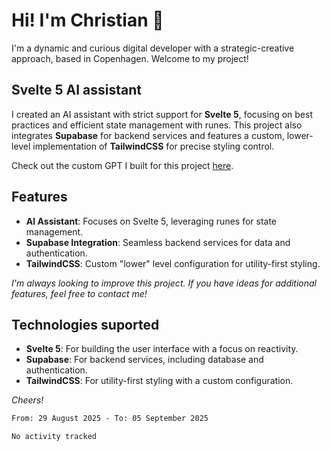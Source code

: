 # Hi! I'm Christian 👋

I'm a dynamic and curious digital developer with a strategic-creative approach, based in Copenhagen. Welcome to my project!

## Svelte 5 AI assistant

I created an AI assistant with strict support for **Svelte 5**, focusing on best practices and efficient state management with runes. This project also integrates **Supabase** for backend services and features a custom, lower-level implementation of **TailwindCSS** for precise styling control.

Check out the custom GPT I built for this project [here](https://chatgpt.com/g/g-67f22c58490081918330d7a6bac03fc6-svelte-5-and-sveltekit).

## Features

- **AI Assistant**: Focuses on Svelte 5, leveraging runes for state management.
- **Supabase Integration**: Seamless backend services for data and authentication.
- **TailwindCSS**: Custom "lower" level configuration for utility-first styling.

*I'm always looking to improve this project. If you have ideas for additional features, feel free to contact me!*

## Technologies suported

- **Svelte 5**: For building the user interface with a focus on reactivity.
- **Supabase**: For backend services, including database and authentication.
- **TailwindCSS**: For utility-first styling with a custom configuration.


*Cheers!*

<!--START_SECTION:waka-->

```txt
From: 29 August 2025 - To: 05 September 2025

No activity tracked
```

<!--END_SECTION:waka-->

<!--
**Christian-Rau/Christian-Rau** is a ✨ _special_ ✨ repository because its `README.md` (this file) appears on your GitHub profile.

Here are some ideas to get you started:

- 🔭 I’m currently working on ...
- 🌱 I’m currently learning ...
- 👯 I’m looking to collaborate on ...
- 🤔 I’m looking for help with ...
- 💬 Ask me about ...
- 📫 How to reach me: ...
- 😄 Pronouns: ...
- ⚡ Fun fact: ...
-->
